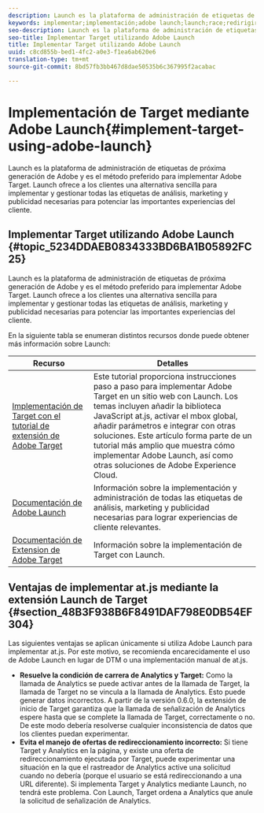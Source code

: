 ```yaml
---
description: Launch es la plataforma de administración de etiquetas de próxima generación de Adobe y es el método preferido para implementar Adobe Target. Launch ofrece a los clientes una alternativa sencilla para implementar y gestionar todas las etiquetas de análisis, marketing y publicidad necesarias para potenciar las importantes experiencias del cliente.
keywords: implementar;implementación;adobe launch;launch;race;redirigir
seo-description: Launch es la plataforma de administración de etiquetas de próxima generación de Adobe y es el método preferido para implementar Adobe Target. Launch ofrece a los clientes una alternativa sencilla para implementar y gestionar todas las etiquetas de análisis, marketing y publicidad necesarias para potenciar las importantes experiencias del cliente.
seo-title: Implementar Target utilizando Adobe Launch
title: Implementar Target utilizando Adobe Launch
uuid: c8cd855b-bed1-4fc2-a0e3-f1ea6ab620e6
translation-type: tm+mt
source-git-commit: 8bd57fb3bb467d8dae50535b6c367995f2acabac

---
```



# Implementación de Target mediante Adobe Launch{#implement-target-using-adobe-launch}

Launch es la plataforma de administración de etiquetas de próxima generación de Adobe y es el método preferido para implementar Adobe Target. Launch ofrece a los clientes una alternativa sencilla para implementar y gestionar todas las etiquetas de análisis, marketing y publicidad necesarias para potenciar las importantes experiencias del cliente.

## Implementar Target utilizando Adobe Launch {#topic_5234DDAEB0834333BD6BA1B05892FC25}

Launch es la plataforma de administración de etiquetas de próxima generación de Adobe y es el método preferido para implementar Adobe Target. Launch ofrece a los clientes una alternativa sencilla para implementar y gestionar todas las etiquetas de análisis, marketing y publicidad necesarias para potenciar las importantes experiencias del cliente.

En la siguiente tabla se enumeran distintos recursos donde puede obtener más información sobre Launch:

| Recurso | Detalles |
|--- |--- |
| [Implementación de Target con el tutorial de extensión de Adobe Target](https://docs.adobe.com/content/help/en/experience-cloud/implementing-in-websites-with-launch/implement-solutions/target.html) | Este tutorial proporciona instrucciones paso a paso para implementar Adobe Target en un sitio web con Launch. Los temas incluyen añadir la biblioteca JavaScript at.js, activar el mbox global, añadir parámetros e integrar con otras soluciones. Este artículo forma parte de un tutorial más amplio que muestra cómo implementar Adobe Launch, así como otras soluciones de Adobe Experience Cloud. |
| [Documentación de Adobe Launch](https://docs.adobelaunch.com/getting-started) | Información sobre la implementación y administración de todas las etiquetas de análisis, marketing y publicidad necesarias para lograr experiencias de cliente relevantes. |
| [Documentación de Extension de Adobe Target](https://docs.adobelaunch.com/extension-reference/web/adobe-target-extension) | Información sobre la implementación de Target con Launch. |

## Ventajas de implementar at.js mediante la extensión Launch de Target {#section_48B3F938B6F8491DAF798E0DB54EF304}

Las siguientes ventajas se aplican únicamente si utiliza Adobe Launch para implementar at.js. Por este motivo, se recomienda encarecidamente el uso de Adobe Launch en lugar de DTM o una implementación manual de at.js.

* **Resuelve la condición de carrera de Analytics y Target:** Como la llamada de Analytics se puede activar antes de la llamada de Target, la llamada de Target no se vincula a la llamada de Analytics. Esto puede generar datos incorrectos. A partir de la versión 0.6.0, la extensión de inicio de Target garantiza que la llamada de señalización de Analytics espere hasta que se complete la llamada de Target, correctamente o no. De este modo debería resolverse cualquier inconsistencia de datos que los clientes puedan experimentar.
* **Evita el manejo de ofertas de redireccionamiento incorrecto:** Si tiene Target y Analytics en la página, y existe una oferta de redireccionamiento ejecutada por Target, puede experimentar una situación en la que el rastreador de Analytics active una solicitud cuando no debería (porque el usuario se está redireccionando a una URL diferente). Si implementa Target y Analytics mediante Launch, no tendrá este problema. Con Launch, Target ordena a Analytics que anule la solicitud de señalización de Analytics.